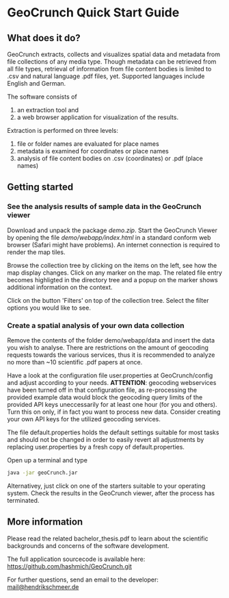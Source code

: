 
# GeoCrunch Quick Start Guide


## What does it do?

GeoCrunch extracts, collects and visualizes spatial data and metadata 
from file collections of any media type. 
Though metadata can be retrieved from all file types, retrieval of information from 
file content bodies is limited to .csv and natural language .pdf files, yet. 
Supported languages include English and German. 

The software consists of 
1. an extraction tool and
2. a web browser application for visualization of the results.

Extraction is performed on three levels: 
1. file or folder names are evaluated for place names
2. metadata is examined for coordinates or place names
3. analysis of file content bodies on .csv (coordinates) or .pdf (place names)


## Getting started

### See the analysis results of sample data in the GeoCrunch viewer

Download and unpack the package *demo.zip*. 
Start the GeoCrunch Viewer by opening the file 
*demo/webapp/index.html*
in a standard conform web browser (Safari might have problems). 
An internet connection is required to render the map tiles. 

Browse the collection tree by clicking on the items on the left, 
see how the map display changes. 
Click on any marker on the map. The related file entry becomes 
highligted in the directory tree and a popup on the marker shows 
additional information on the context. 

Click on the button 'Filters' on top of the collection tree. 
Select the filter options you would like to see. 


### Create a spatial analysis of your own data collection

Remove the contents of the folder demo/webapp/data and insert 
the data you wish to analyse. 
There are restrictions on the amount of geocoding requests towards the 
various services, thus it is recommended to analyze no more than 
~10 scientific .pdf papers at once.

Have a look at the configuration file user.properties at GeoCrunch/config and 
adjust according to your needs.
**ATTENTION**: geocoding webservices have been turned off in that configuration file, 
as re-processing the provided example data would block the geocoding query limits of 
the provided API keys uneccessarily for at least one hour (for you and others). 
Turn this on only, if in fact you want to process new data. 
Consider creating your own API keys for the utilized geocoding services. 

The file default.properties holds the default settings suitable for most tasks 
and should not be changed in order to easily revert all adjustments by replacing 
user.properties by a fresh copy of default.properties. 

Open up a terminal and type 

```bash
java -jar geoCrunch.jar
```

Alternativey, just click on one of the starters suitable to your operating system. 
Check the results in the GeoCrunch viewer, after the process has terminated. 


## More information

Please read the related bachelor_thesis.pdf to learn about the scientific backgrounds 
and concerns of the software development. 

The full application sourcecode is available here: 
https://github.com/hashmich/GeoCrunch.git

For further questions, send an email to the developer: mail@hendrikschmeer.de










